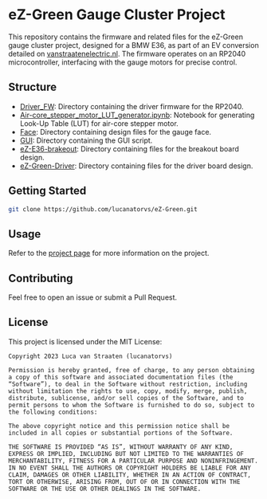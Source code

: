 # eZ-Green Gauge Cluster Project

This repository contains the firmware and related files for the eZ-Green gauge cluster project, designed for a BMW E36, as part of an EV conversion detailed on [vanstraatenelectric.nl](https://vanstraatenelectric.nl/projects/cluster.html). The firmware operates on an RP2040 microcontroller, interfacing with the gauge motors for precise control.

## Structure
- [Driver_FW](https://github.com/lucanatorvs/eZ-Green/tree/main/Driver_FW): Directory containing the driver firmware for the RP2040.
- [Air-core_stepper_motor_LUT_generator.ipynb](https://github.com/lucanatorvs/eZ-Green/blob/main/Air-core_stepper_motor_LUT_generator.ipynb): Notebook for generating Look-Up Table (LUT) for air-core stepper motor.
- [Face](https://github.com/lucanatorvs/eZ-Green/tree/main/Face): Directory containing design files for the gauge face.
- [GUI](https://github.com/lucanatorvs/eZ-Green/tree/main/GUI): Directory containing the GUI script.
- [eZ-E36-brakeout](https://github.com/lucanatorvs/eZ-Green/tree/main/eZ-E36-brakeout): Directory containing files for the breakout board design.
- [eZ-Green-Driver](https://github.com/lucanatorvs/eZ-Green/tree/main/eZ-Green-Driver): Directory containing files for the driver board design.


## Getting Started

```bash
git clone https://github.com/lucanatorvs/eZ-Green.git
```

## Usage

Refer to the [project page](https://vanstraatenelectric.nl/projects/cluster.html) for more information on the project.

## Contributing

Feel free to open an issue or submit a Pull Request.

## License

This project is licensed under the MIT License:

```text
Copyright 2023 Luca van Straaten (lucanatorvs)

Permission is hereby granted, free of charge, to any person obtaining a copy of this software and associated documentation files (the “Software”), to deal in the Software without restriction, including without limitation the rights to use, copy, modify, merge, publish, distribute, sublicense, and/or sell copies of the Software, and to permit persons to whom the Software is furnished to do so, subject to the following conditions:

The above copyright notice and this permission notice shall be included in all copies or substantial portions of the Software.

THE SOFTWARE IS PROVIDED “AS IS”, WITHOUT WARRANTY OF ANY KIND, EXPRESS OR IMPLIED, INCLUDING BUT NOT LIMITED TO THE WARRANTIES OF MERCHANTABILITY, FITNESS FOR A PARTICULAR PURPOSE AND NONINFRINGEMENT. IN NO EVENT SHALL THE AUTHORS OR COPYRIGHT HOLDERS BE LIABLE FOR ANY CLAIM, DAMAGES OR OTHER LIABILITY, WHETHER IN AN ACTION OF CONTRACT, TORT OR OTHERWISE, ARISING FROM, OUT OF OR IN CONNECTION WITH THE SOFTWARE OR THE USE OR OTHER DEALINGS IN THE SOFTWARE.
```